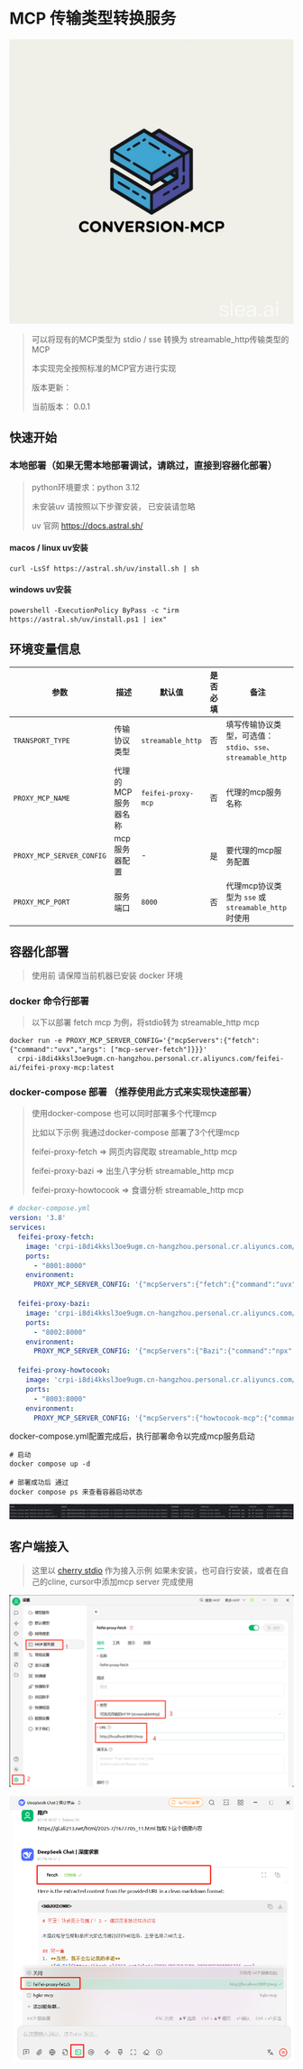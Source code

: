 # MCP 传输类型转换服务

![Logo](images/logo.png)

> 可以将现有的MCP类型为 stdio / sse 转换为 streamable_http传输类型的MCP
> 
> 本实现完全按照标准的MCP官方进行实现
> 
> 版本更新：
> 
> 当前版本： 0.0.1


## 快速开始

### 本地部署（如果无需本地部署调试，请跳过，直接到容器化部署）
> python环境要求：python 3.12
> 
> 未安装uv 请按照以下步骤安装， 已安装请忽略
> 
> uv 官网 https://docs.astral.sh/

#### macos / linux uv安装
```shell
curl -LsSf https://astral.sh/uv/install.sh | sh
```
#### windows uv安装
```shell
powershell -ExecutionPolicy ByPass -c "irm https://astral.sh/uv/install.ps1 | iex"
```

## 环境变量信息

| 参数                        | 描述            | 默认值                | 是否必填 | 备注                                           |
|---------------------------|---------------|--------------------|------|----------------------------------------------|
| `TRANSPORT_TYPE`          | 传输协议类型        | `streamable_http`  | 否    | 填写传输协议类型，可选值：`stdio`、`sse`、`streamable_http` |
| `PROXY_MCP_NAME`          | 代理的 MCP 服务器名称 | `feifei-proxy-mcp` | 否    | 代理的mcp服务名称                                   |
| `PROXY_MCP_SERVER_CONFIG` | mcp 服务器配置           | -                  | 是    | 要代理的mcp服务配置                                  |
| `PROXY_MCP_PORT`          | 服务端口          | `8000`             | 否    | 代理mcp协议类型为 `sse` 或 `streamable_http` 时使用     |



## 容器化部署
> 使用前 请保障当前机器已安装 docker 环境


### docker 命令行部署

> 以下以部署 fetch mcp 为例，将stdio转为 streamable_http mcp

```shell
docker run -e PROXY_MCP_SERVER_CONFIG='{"mcpServers":{"fetch":{"command":"uvx","args": ["mcp-server-fetch"]}}}'  
  crpi-i8di4kksl3oe9ugm.cn-hangzhou.personal.cr.aliyuncs.com/feifei-ai/feifei-proxy-mcp:latest
```

### docker-compose 部署 （推荐使用此方式来实现快速部署）
> 使用docker-compose 也可以同时部署多个代理mcp
> 
> 比如以下示例 我通过docker-compose 部署了3个代理mcp
> 
> feifei-proxy-fetch => 网页内容爬取 streamable_http mcp
> 
> feifei-proxy-bazi => 出生八字分析 streamable_http mcp
> 
> feifei-proxy-howtocook => 食谱分析 streamable_http mcp

```yml
# docker-compose.yml
version: '3.8'
services:
  feifei-proxy-fetch:
    image: 'crpi-i8di4kksl3oe9ugm.cn-hangzhou.personal.cr.aliyuncs.com/feifei-ai/feifei-proxy-mcp:latest'
    ports:
      - "8001:8000"
    environment:
      PROXY_MCP_SERVER_CONFIG: '{"mcpServers":{"fetch":{"command":"uvx","args": ["mcp-server-fetch"]}}}'

  feifei-proxy-bazi:
    image: 'crpi-i8di4kksl3oe9ugm.cn-hangzhou.personal.cr.aliyuncs.com/feifei-ai/feifei-proxy-mcp:latest'
    ports:
      - "8002:8000"
    environment:
      PROXY_MCP_SERVER_CONFIG: '{"mcpServers":{"Bazi":{"command":"npx","args":["bazi-mcp"]}}}'

  feifei-proxy-howtocook:
    image: 'crpi-i8di4kksl3oe9ugm.cn-hangzhou.personal.cr.aliyuncs.com/feifei-ai/feifei-proxy-mcp:latest'
    ports:
      - "8003:8000"
    environment:
      PROXY_MCP_SERVER_CONFIG: '{"mcpServers":{"howtocook-mcp":{"command":"npx","args":["-y","howtocook-mcp"]}}}'
```

docker-compose.yml配置完成后，执行部署命令以完成mcp服务启动
```shell
# 启动
docker compose up -d

# 部署成功后 通过
docker compose ps 来查看容器启动状态
```

![部署成功展示](images/docker-compose-up.png)



## 客户端接入
> 这里以 [cherry stdio](https://www.cherry-ai.com/) 作为接入示例
> 如果未安装，也可自行安装，或者在自己的cline, cursor中添加mcp server 完成使用

![mcp server配置](images/cherry-studio-mcp-server-fetch.png)

![mcp server测试](images/fetch-test.png)

